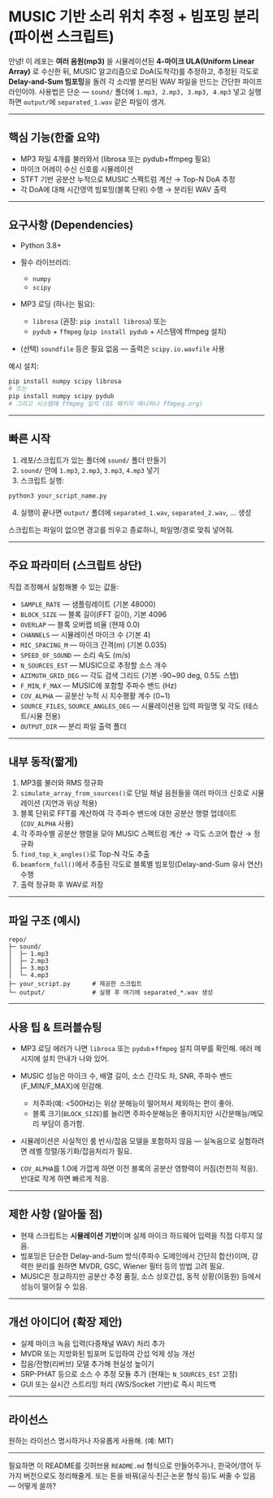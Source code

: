 # MUSIC 기반 소리 위치 추정 + 빔포밍 분리 (파이썬 스크립트)

안녕! 이 레포는 **여러 음원(mp3)** 을 시뮬레이션된 **4-마이크 ULA(Uniform Linear Array)** 로 수신한 뒤,
MUSIC 알고리즘으로 DoA(도착각)를 추정하고, 추정된 각도로 **Delay-and-Sum 빔포밍**을 돌려 각 소리별 분리된 WAV 파일을 만드는 간단한 파이프라인이야.
사용법은 단순 — `sound/` 폴더에 `1.mp3, 2.mp3, 3.mp3, 4.mp3` 넣고 실행하면 `output/`에 `separated_1.wav` 같은 파일이 생겨.

---

## 핵심 기능(한줄 요약)

* MP3 파일 4개를 불러와서 (librosa 또는 pydub+ffmpeg 필요)
* 마이크 어레이 수신 신호를 시뮬레이션
* STFT 기반 공분산 누적으로 MUSIC 스펙트럼 계산 → Top-N DoA 추정
* 각 DoA에 대해 시간영역 빔포밍(블록 단위) 수행 → 분리된 WAV 출력

---

## 요구사항 (Dependencies)

* Python 3.8+
* 필수 라이브러리:

  * `numpy`
  * `scipy`
* MP3 로딩 (하나는 필요):

  * `librosa` (권장: `pip install librosa`)
    또는
  * `pydub` + `ffmpeg` (`pip install pydub` + 시스템에 ffmpeg 설치)
* (선택) `soundfile` 등은 필요 없음 — 출력은 `scipy.io.wavfile` 사용

예시 설치:

```bash
pip install numpy scipy librosa
# 또는
pip install numpy scipy pydub
# 그리고 시스템에 ffmpeg 설치 (OS 패키지 매니저나 ffmpeg.org)
```

---

## 빠른 시작

1. 레포/스크립트가 있는 폴더에 `sound/` 폴더 만들기
2. `sound/` 안에 `1.mp3`, `2.mp3`, `3.mp3`, `4.mp3` 넣기
3. 스크립트 실행:

```bash
python3 your_script_name.py
```

4. 실행이 끝나면 `output/` 폴더에 `separated_1.wav`, `separated_2.wav`, ... 생성

스크립트는 파일이 없으면 경고를 띄우고 종료하니, 파일명/경로 맞춰 넣어줘.

---

## 주요 파라미터 (스크립트 상단)

직접 조정해서 실험해볼 수 있는 값들:

* `SAMPLE_RATE` — 샘플링레이트 (기본 48000)
* `BLOCK_SIZE` — 블록 길이(FFT 길이), 기본 4096
* `OVERLAP` — 블록 오버랩 비율 (현재 0.0)
* `CHANNELS` — 시뮬레이션 마이크 수 (기본 4)
* `MIC_SPACING_M` — 마이크 간격(m) (기본 0.035)
* `SPEED_OF_SOUND` — 소리 속도 (m/s)
* `N_SOURCES_EST` — MUSIC으로 추정할 소스 개수
* `AZIMUTH_GRID_DEG` — 각도 검색 그리드 (기본 -90\~90 deg, 0.5도 스텝)
* `F_MIN`, `F_MAX` — MUSIC에 포함할 주파수 밴드 (Hz)
* `COV_ALPHA` — 공분산 누적 시 지수평활 계수 (0\~1)
* `SOURCE_FILES`, `SOURCE_ANGLES_DEG` — 시뮬레이션용 입력 파일명 및 각도 (테스트/시뮬 전용)
* `OUTPUT_DIR` — 분리 파일 출력 폴더

---

## 내부 동작(짧게)

1. MP3를 불러와 RMS 정규화
2. `simulate_array_from_sources()`로 단일 채널 음원들을 여러 마이크 신호로 시뮬레이션 (지연과 위상 적용)
3. 블록 단위로 FFT를 계산하여 각 주파수 밴드에 대한 공분산 행렬 업데이트 (`COV_ALPHA` 사용)
4. 각 주파수별 공분산 행렬을 모아 MUSIC 스펙트럼 계산 → 각도 스코어 합산 → 정규화
5. `find_top_k_angles()`로 Top-N 각도 추출
6. `beamform_full()`에서 추출된 각도로 블록별 빔포밍(Delay-and-Sum 유사 연산) 수행
7. 출력 정규화 후 WAV로 저장

---

## 파일 구조 (예시)

```
repo/
├─ sound/
│  ├─ 1.mp3
│  ├─ 2.mp3
│  ├─ 3.mp3
│  └─ 4.mp3
├─ your_script.py      # 제공한 스크립트
└─ output/             # 실행 후 여기에 separated_*.wav 생성
```

---

## 사용 팁 & 트러블슈팅

* MP3 로딩 에러가 나면 `librosa` 또는 `pydub`+`ffmpeg` 설치 여부를 확인해. 에러 메시지에 설치 안내가 나와 있어.
* MUSIC 성능은 마이크 수, 배열 길이, 소스 간각도 차, SNR, 주파수 밴드(F\_MIN/F\_MAX)에 민감해.

  * 저주파(예: <500Hz)는 위상 분해능이 떨어져서 제외하는 편이 좋아.
  * 블록 크기(`BLOCK_SIZE`)를 늘리면 주파수분해능은 좋아지지만 시간분해능/메모리 부담이 증가함.
* 시뮬레이션은 사실적인 룸 반사/잡음 모델을 포함하지 않음 — 실녹음으로 실험하려면 레벨 정렬/동기화/잡음처리가 필요.
* `COV_ALPHA`를 1.0에 가깝게 하면 이전 블록의 공분산 영향력이 커짐(천천히 적응). 반대로 작게 하면 빠르게 적응.

---

## 제한 사항 (알아둘 점)

* 현재 스크립트는 **시뮬레이션 기반**이며 실제 마이크 하드웨어 입력을 직접 다루지 않음.
* 빔포밍은 단순한 Delay-and-Sum 방식(주파수 도메인에서 간단히 합산)이며, 강력한 분리를 원하면 MVDR, GSC, Wiener 필터 등의 방법 고려 필요.
* MUSIC은 정교하지만 공분산 추정 품질, 소스 상호간섭, 동적 상황(이동원) 등에서 성능이 떨어질 수 있음.

---

## 개선 아이디어 (확장 제안)

* 실제 마이크 녹음 입력(다중채널 WAV) 처리 추가
* MVDR 또는 지방화된 빔포머 도입하여 간섭 억제 성능 개선
* 잡음/잔향(리버브) 모델 추가해 현실성 높이기
* SRP-PHAT 등으로 소스 수 추정 모듈 추가 (현재는 `N_SOURCES_EST` 고정)
* GUI 또는 실시간 스트리밍 처리 (WS/Socket 기반)로 즉시 피드백

---

## 라이선스

원하는 라이선스 명시하거나 자유롭게 사용해. (예: MIT)

---

필요하면 이 README를 깃허브용 `README.md` 형식으로 만들어주거나, 한국어/영어 두 가지 버전으로도 정리해줄게.
또는 톤을 바꿔(공식·친근·논문 형식 등)도 써줄 수 있음 — 어떻게 쓸까?
